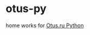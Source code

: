 # otus-py
home works for [Otus.ru Python][Otus Python] 

[Otus Python]: https://otus.ru/lessons/razrabotchik-python/